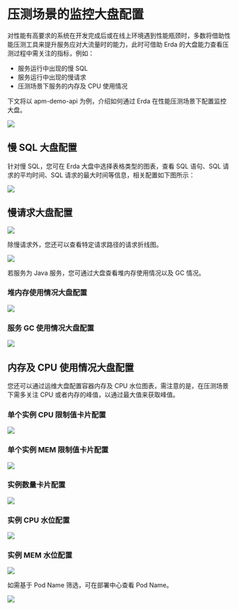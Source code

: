 # 压测场景的监控大盘配置

对性能有高要求的系统在开发完成后或在线上环境遇到性能瓶颈时，多数将借助性能压测工具来提升服务应对大流量时的能力，此时可借助 Erda 的大盘能力查看压测过程中需关注的指标，例如：

- 服务运行中出现的慢 SQL
- 服务运行中出现的慢请求
- 压测场景下服务的内存及 CPU 使用情况

下文将以 apm-demo-api 为例，介绍如何通过 Erda 在性能压测场景下配置监控大盘。

![](http://terminus-paas.oss-cn-hangzhou.aliyuncs.com/paas-doc/2022/01/29/781b37e9-efbe-4e86-9866-2fa86ae0ec91.png)

## 慢 SQL 大盘配置

针对慢 SQL，您可在 Erda 大盘中选择表格类型的图表，查看 SQL 语句、SQL 请求的平均时间、SQL 请求的最大时间等信息，相关配置如下图所示：

![](https://terminus-paas.oss-cn-hangzhou.aliyuncs.com/paas-doc/2021/08/23/a4c98180-7363-4f42-8038-7f3c2243fbc1.png)

## 慢请求大盘配置

![](https://terminus-paas.oss-cn-hangzhou.aliyuncs.com/paas-doc/2021/08/23/a240030d-ee37-40e6-b75b-e6da6e688792.png)

除慢请求外，您还可以查看特定请求路径的请求折线图。

![](https://terminus-paas.oss-cn-hangzhou.aliyuncs.com/paas-doc/2021/08/23/94cb4ba1-5f0a-4d6b-a272-c8723a0c06eb.png)

若服务为 Java 服务，您可通过大盘查看堆内存使用情况以及 GC 情况。

### 堆内存使用情况大盘配置

![](https://terminus-paas.oss-cn-hangzhou.aliyuncs.com/paas-doc/2021/08/23/0261bcb6-3370-4537-af9d-bd81ddacba83.png)

### 服务 GC 使用情况大盘配置

![](https://terminus-paas.oss-cn-hangzhou.aliyuncs.com/paas-doc/2021/08/23/8036d7ee-d8a1-4a2e-b3bf-d5595933a119.png)

## 内存及 CPU 使用情况大盘配置

您还可以通过运维大盘配置容器内存及 CPU 水位图表，需注意的是，在压测场景下需多关注 CPU 或者内存的峰值，以通过最大值来获取峰值。

### 单个实例 CPU 限制值卡片配置

![](https://terminus-paas.oss-cn-hangzhou.aliyuncs.com/paas-doc/2021/08/23/80eec90b-de81-41b5-ad6c-8494027fc959.png)

### 单个实例 MEM 限制值卡片配置

![](https://terminus-paas.oss-cn-hangzhou.aliyuncs.com/paas-doc/2021/08/23/426b4517-5713-4b1d-ba13-ad67801a3a2e.png)

### 实例数量卡片配置

![](https://terminus-paas.oss-cn-hangzhou.aliyuncs.com/paas-doc/2021/08/23/9f6bb228-08b1-410b-9358-f15af957b433.png)

### 实例 CPU 水位配置

![](https://terminus-paas.oss-cn-hangzhou.aliyuncs.com/paas-doc/2021/08/23/561e8a59-df9e-4f6f-a040-341b2a593f7e.png)

### 实例 MEM 水位配置

![](https://terminus-paas.oss-cn-hangzhou.aliyuncs.com/paas-doc/2021/08/23/3e79ee6e-0e51-470b-a179-34d3d2dcfb02.png)

如需基于 Pod Name 筛选，可在部署中心查看 Pod Name。

![](http://terminus-paas.oss-cn-hangzhou.aliyuncs.com/paas-doc/2022/01/29/6ef1fa61-b4c4-4255-b9db-adbe7acab6c2.png)

